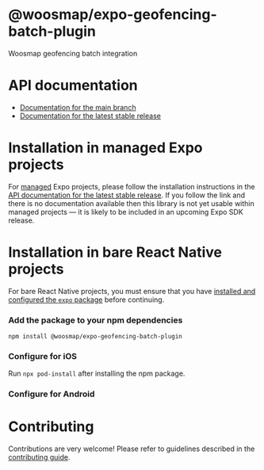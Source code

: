 # @woosmap/expo-geofencing-batch-plugin

Woosmap geofencing batch integration

# API documentation

- [Documentation for the main branch](https://github.com/expo/expo/blob/main/docs/pages/versions/unversioned/sdk/geofencing-batch-plugin.md)
- [Documentation for the latest stable release](https://docs.expo.dev/versions/latest/sdk/geofencing-batch-plugin/)

# Installation in managed Expo projects

For [managed](https://docs.expo.dev/archive/managed-vs-bare/) Expo projects, please follow the installation instructions in the [API documentation for the latest stable release](#api-documentation). If you follow the link and there is no documentation available then this library is not yet usable within managed projects &mdash; it is likely to be included in an upcoming Expo SDK release.

# Installation in bare React Native projects

For bare React Native projects, you must ensure that you have [installed and configured the `expo` package](https://docs.expo.dev/bare/installing-expo-modules/) before continuing.

### Add the package to your npm dependencies

```
npm install @woosmap/expo-geofencing-batch-plugin
```

### Configure for iOS

Run `npx pod-install` after installing the npm package.


### Configure for Android



# Contributing

Contributions are very welcome! Please refer to guidelines described in the [contributing guide]( https://github.com/expo/expo#contributing).
